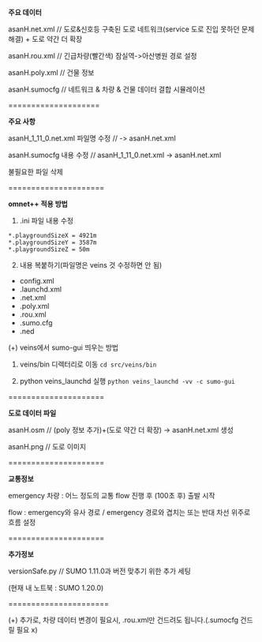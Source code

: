 **주요 데이터**

asanH.net.xml // 도로&신호등 구축된 도로 네트워크(service 도로 진입 못하던 문제 해결) + 도로 약간 더 확장

asanH.rou.xml // 긴급차량(빨간색) 잠실역->아산병원 경로 설정

asanH.poly.xml // 건물 정보

asanH.sumocfg // 네트워크 & 차량 & 건물 데이터 결합 시뮬레이션

====================

**주요 사항**

asanH_1_11_0.net.xml 파일명 수정 // -> asanH.net.xml

asanH.sumocfg 내용 수정 // asanH_1_11_0.net.xml -> asanH.net.xml

불필요한 파일 삭제

=====================

**omnet++ 적용 방법**

1) .ini 파일 내용 수정
  ```
  *.playgroundSizeX = 4921m
  *.playgroundSizeY = 3587m
  *.playgroundSizeZ = 50m
  ```

2) 내용 복붙하기(파일명은 veins 것 수정하면 안 됨)
  - config.xml
  - .launchd.xml
  - .net.xml
  - .poly.xml
  - .rou.xml
  - .sumo.cfg
  - .ned

(+) veins에서 sumo-gui 띄우는 방법
  1) veins/bin 디렉터리로 이동
    ```
    cd src/veins/bin
    ```

  2) python veins_launchd 실행
    ```
    python veins_launchd -vv -c sumo-gui
    ```

=====================

**도로 데이터 파일**

asanH.osm // (poly 정보 추가)+(도로 약간 더 확장) -> asanH.net.xml 생성

asanH.png // 도로 이미지

=====================

**교통정보**

emergency 차량 : 어느 정도의 교통 flow 진행 후 (100초 후) 출발 시작

flow : emergency와 유사 경로 / emergency 경로와 겹치는 또는 반대 차선 위주로 흐름 설정

=====================

**추가정보**

versionSafe.py // SUMO 1.11.0과 버전 맞추기 위한 추가 세팅 

  (현재 내 노트북 : SUMO 1.20.0)

======================

(+) 추가로, 차량 데이터 변경이 필요시, .rou.xml만 건드려도 됩니다.(.sumocfg 건드릴 필요 x)

